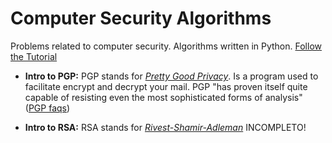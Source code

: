 # Computer Security Algorithms

Problems related to computer security. Algorithms written in Python. [Follow the Tutorial](https://id0-rsa.pub/)

* **Intro to PGP:** PGP stands for [*Pretty Good Privacy*](https://en.wikipedia.org/wiki/Pretty_Good_Privacy). Is a program used to facilitate encrypt and decrypt your mail. PGP "has proven itself quite capable of resisting even the most sophisticated forms of analysis" ([PGP faqs](http://www.faqs.org/faqs/pgp-faq/part1/))

* **Intro to RSA:** RSA stands for [*Rivest-Shamir-Adleman*](https://en.wikipedia.org/wiki/RSA_(cryptosystem)) INCOMPLETO!